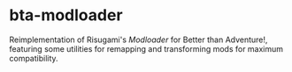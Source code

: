 # bta-modloader

Reimplementation of Risugami's *Modloader* for Better than Adventure!, featuring some utilities for remapping and transforming mods for maximum compatibility.
